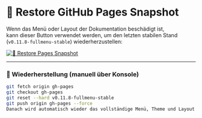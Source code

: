 # 🔁 Restore GitHub Pages Snapshot

Wenn das Menü oder Layout der Dokumentation beschädigt ist,  
kann dieser Button verwendet werden, um den letzten stabilen Stand (`v0.11.8-fullmenu-stable`) wiederherzustellen:

[![🔁 Restore Pages Snapshot](https://img.shields.io/badge/Restore-FullMenu_Stable-brightgreen?logo=github)](https://github.com/NeaBouli/1kUSD/tree/gh-pages)

---

### 🧰 Wiederherstellung (manuell über Konsole)

```bash
git fetch origin gh-pages
git checkout gh-pages
git reset --hard v0.11.8-fullmenu-stable
git push origin gh-pages --force
Danach wird automatisch wieder das vollständige Menü, Theme und Layout geladen.
